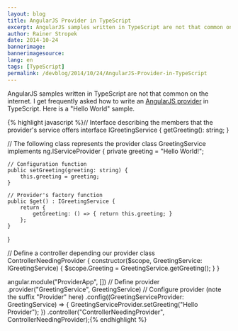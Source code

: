 ```yaml
---
layout: blog
title: AngularJS Provider in TypeScript
excerpt: AngularJS samples written in TypeScript are not that common on the internet. I get frequently asked how to write an AngularJS provider in TypeScript. Here is a "Hello World" sample.
author: Rainer Stropek
date: 2014-10-24
bannerimage: 
bannerimagesource: 
lang: en
tags: [TypeScript]
permalink: /devblog/2014/10/24/AngularJS-Provider-in-TypeScript
---
```


<p>AngularJS samples written in TypeScript are not that common on the internet. I get frequently asked how to write an <a href="https://docs.angularjs.org/guide/providers" target="_blank">AngularJS provider</a> in TypeScript. Here is a "Hello World" sample.</p>{% highlight javascript %}// Interface describing the members that the provider's service offers
interface IGreetingService {
    getGreeting(): string;
}

// The following class represents the provider
class GreetingService implements ng.IServiceProvider {
    private greeting = "Hello World!";

    // Configuration function
    public setGreeting(greeting: string) {
        this.greeting = greeting;
    }

    // Provider's factory function
    public $get() : IGreetingService {
        return {
            getGreeting: () => { return this.greeting; }
        };
    }
}

// Define a controller depending our provider
class ControllerNeedingProvider {
    constructor($scope, GreetingService: IGreetingService) {
        $scope.Greeting = GreetingService.getGreeting();
    }
}

angular.module("ProviderApp", [])
    // Define provider
    .provider("GreetingService", GreetingService)
    // Configure provider (note the suffix "Provider" here)
    .config((GreetingServiceProvider: GreetingService) => {
        GreetingServiceProvider.setGreeting("Hello Provider");
    })
    .controller("ControllerNeedingProvider", ControllerNeedingProvider);{% endhighlight %}